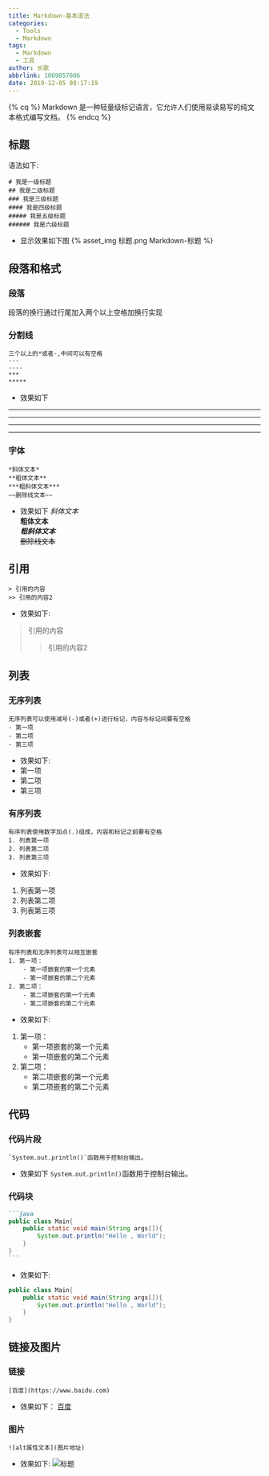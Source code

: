 ```yaml
---
title: Markdown-基本语法
categories:
  - Tools
  - Markdown
tags:
  - Markdown
  - 工具
author: 长歌
abbrlink: 1069057006
date: 2019-12-05 08:17:19
---
```


{% cq %} Markdown 是一种轻量级标记语言，它允许人们使用易读易写的纯文本格式编写文档。 {% endcq %}
<!-- More -->

## 标题
语法如下:
```text
# 我是一级标题
## 我是二级标题
### 我是三级标题
#### 我是四级标题
##### 我是五级标题
###### 我是六级标题
```
- 显示效果如下图
{% asset_img 标题.png Markdown-标题 %}

## 段落和格式
### 段落
段落的换行通过行尾加入两个以上空格加换行实现

### 分割线
```
三个以上的*或者-,中间可以有空格
---
----
***
*****
```
- 效果如下

---
----
***
*****

### 字体
```
*斜体文本*
**粗体文本**
***粗斜体文本***
~~删除线文本~~
```
- 效果如下
*斜体文本*  
**粗体文本**  
***粗斜体文本***  
~~删除线文本~~  

## 引用
```
> 引用的内容
>> 引用的内容2
```
- 效果如下:

> 引用的内容
>> 引用的内容2

## 列表
### 无序列表
```
无序列表可以使用减号(-)或者(+)进行标记，内容与标记间要有空格
- 第一项
- 第二项
- 第三项
```
- 效果如下:
- 第一项
- 第二项
- 第三项

### 有序列表
```
有序列表使用数字加点(.)组成，内容和标记之前要有空格
1. 列表第一项
2. 列表第二项
3. 列表第三项
```
- 效果如下:
1. 列表第一项
2. 列表第二项
3. 列表第三项

### 列表嵌套
```
有序列表和无序列表可以相互嵌套
1. 第一项：
    - 第一项嵌套的第一个元素
    - 第一项嵌套的第二个元素
2. 第二项：
    - 第二项嵌套的第一个元素
    - 第二项嵌套的第二个元素
```

- 效果如下:
1. 第一项：
    - 第一项嵌套的第一个元素
    - 第一项嵌套的第二个元素
2. 第二项：
    - 第二项嵌套的第一个元素
    - 第二项嵌套的第二个元素

## 代码
### 代码片段
```
`System.out.println()`函数用于控制台输出。
```
- 效果如下
`System.out.println()`函数用于控制台输出。

### 代码块
````markdown
```java
public class Main{
    public static void main(String args[]){
        System.out.println("Hello , World");
    }
}
```
````

- 效果如下:
```java
public class Main{
    public static void main(String args[]){
        System.out.println("Hello , World");
    }
}
```
## 链接及图片
### 链接
```
[百度](https://www.baidu.com)
```
- 效果如下：
[百度](https://www.baidu.com)

### 图片
```
![alt属性文本](图片地址)
```
- 效果如下:
![标题](/detail/1069057006/%E6%A0%87%E9%A2%98.png)
